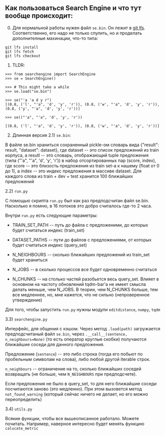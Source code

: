 ## Как пользоваться Search Engine и что тут вообще происходит:

0) Для нормальной работы нужен файл `se.bin`. Он лежит в [git lfs](https://git-lfs.github.com/).
Cоответственно, его надо не только спулить, но и проделать дополнителные махинации, что-то типа:

```
git lfs install
git lfs fetch
git lfs checkout
```

1) TLDR:
```
>>> from searchengine import SearchEngine
>>> se = SearchEngine()

>>> # This might take a while
>>> se.load("se.bin")

>>> se("'a 'a d y r")
[(0.8, ('l', "'a", 'd', 'y', 'r')), (0.8, ('w', "'a", 'd', 'y', 'r')), (0.8, ('y', "'a", 'd', 'y', 'r'))]

>>> se(("'a", "'a", 'd', 'y', 'r'))

[(0.8, ('l', "'a", 'd', 'y', 'r')), (0.8, ('w', "'a", 'd', 'y', 'r'))]
```


2) Длинная версия
  2.1) `se.bin`:

  В файле se.bin храниться сохраненный pickle-ом словарь вида {"result": result, "dataset": dataset}, 
  где dataset -- это список предложений из train корпуса, а resutl -- это словарь, 
  отображающий tuple предложения (типа ("'a", "'a", 'd', 'y', 'r')) в набор отсортированных пар (score, index), 
  где score -- это близость предложения из train set-a к нашему (float от 0 до 1),
  а index -- это индекс предложения в массиве dataset. Для каждого слова из train + dev + test хранится
  100 ближайших предложений
  
  2.2) `run.py`
   
  С помощью скрипта `run.py` был как раз предподсчитан файл se.bin.
  Насколько я помню, в 16 потоков это добро считалось где-то 2 часа.
  
  Внутри `run.py` есть следующие параметры:
  
  * TRAIN_SET_PATH -- путь до файла с предложеними, до которых будет считаться индекс (train_set)
    
  * DATASET_PATHS -- пути до файлов с предложениями, от которых будет считаться индекс (query_set)
    
  * N_NEIGHBOURS -- сколько ближайших предложений из train_set будет храниться
    
  * N_JOBS -- в сколько процессов все будет одновременно считаться
    
  * N_CHUNKS -- на столько частей разобьется весь query_set. Влияет в основном на частоту обновлений tqdm-bar'a
      не имеет смысла делать меньше, чем N_JOBS. В теории, чем N_CHUNKS больше, тем все медленнее, но,
      мне кажется, что не сильно (непроверенное утверждение)
   
  Для того, чтобы запустить `run.py` нужны модули `editdistance`, `numpy`, `tqdm`
  
  3.3) `searchengine.py`
  
  Интерфейс, для общения с кэшом. Через метод `.load(path)` загружается предподсчитаный файл `se.bin`, 
  через `.__call__(sentence, n_neighbours=None)` (то есть оператор круглые скобки)
  получаются ближайшие соседи для данного предложения.
  
  Предложение (`sentence`) -- это либо строка (тогда его побьют по пробельным символам на слова),
  либо любой другой iterable  строк.
  
  `n_neighbours` -- ограничение на то, сколько ближайших соседей возвращать (не больше, чем `N_NEIGHBOURS` при предподсчете).
  
  Если предложения не было в query_set, то для него ближайшие соседи посчитаются заново (это медленно).
  При этом вызовется метод `not_found_warning` (который сейчас ничего не делает, но его можно переопределить)
  
  
  3.4) `utils.py`
  
  Всякие функции, чтобы все вышеописанное работало. Можете почитать.
  Например, наверное интересно будет менять функцию `calucate_metric`
  

